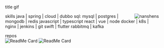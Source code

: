 title gif
   
<img align="right" src="https://github-readme-stats.vercel.app/api?username=nanshens&show_icons=true" alt="nanshens" />   
skills   
java | spring | cloud | dubbo   
sql: mysql | postgres | mongodb | redis   
javascript | typescript    
react | vue | node   
docker | k8s | nginx | jenkins | git   
swift | flutter   
rabbitmq | kafka    
   
   
   
      
repos   
![ReadMe Card](https://github-readme-stats.vercel.app/api/pin/?username=nanshens&repo=springbootdemo)
![ReadMe Card](https://github-readme-stats.vercel.app/api/pin/?username=nanshens&repo=jpa-starter)
